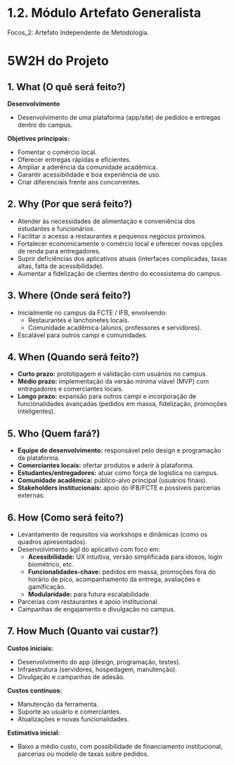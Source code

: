 # 1.2. Módulo Artefato Generalista

Focos_2: Artefato Independente de Metodologia.

# 5W2H do Projeto

## 1. What (O quê será feito?)

**Desenvolvimento**
- Desenvolvimento de uma plataforma (app/site) de pedidos e entregas dentro do campus.

**Objetivos principais:**
- Fomentar o comércio local.
- Oferecer entregas rápidas e eficientes.
- Ampliar a aderência da comunidade acadêmica.
- Garantir acessibilidade e boa experiência de uso.
- Criar diferenciais frente aos concorrentes.

## 2. Why (Por que será feito?)

- Atender às necessidades de alimentação e conveniência dos estudantes e funcionários.
- Facilitar o acesso a restaurantes e pequenos negócios próximos.
- Fortalecer economicamente o comércio local e oferecer novas opções de renda para entregadores.
- Suprir deficiências dos aplicativos atuais (interfaces complicadas, taxas altas, falta de acessibilidade).
- Aumentar a fidelização de clientes dentro do ecossistema do campus.

## 3. Where (Onde será feito?)

- Inicialmente no campus da FCTE / IFB, envolvendo:
  - Restaurantes e lanchonetes locais.
  - Comunidade acadêmica (alunos, professores e servidores).
- Escalável para outros campi e comunidades.

## 4. When (Quando será feito?)

- **Curto prazo:** prototipagem e validação com usuários no campus.
- **Médio prazo:** implementação da versão mínima viável (MVP) com entregadores e comerciantes locais.
- **Longo prazo:** expansão para outros campi e incorporação de funcionalidades avançadas (pedidos em massa, fidelização, promoções inteligentes).

## 5. Who (Quem fará?)

- **Equipe de desenvolvimento:** responsável pelo design e programação da plataforma.
- **Comerciantes locais:** ofertar produtos e aderir à plataforma.
- **Estudantes/entregadores:** atuar como força de logística no campus.
- **Comunidade acadêmica:** público-alvo principal (usuários finais).
- **Stakeholders institucionais:** apoio do IFB/FCTE e possíveis parcerias externas.

## 6. How (Como será feito?)

- Levantamento de requisitos via workshops e dinâmicas (como os quadros apresentados).
- Desenvolvimento ágil do aplicativo com foco em:
  - **Acessibilidade:** UX intuitiva, versão simplificada para idosos, login biométrico, etc.
  - **Funcionalidades-chave:** pedidos em massa, promoções fora do horário de pico, acompanhamento da entrega, avaliações e gamificação.
  - **Modularidade:** para futura escalabilidade.
- Parcerias com restaurantes e apoio institucional.
- Campanhas de engajamento e divulgação no campus.

## 7. How Much (Quanto vai custar?)

**Custos iniciais:**
- Desenvolvimento do app (design, programação, testes).
- Infraestrutura (servidores, hospedagem, manutenção).
- Divulgação e campanhas de adesão.

**Custos contínuos:**
- Manutenção da ferramenta.
- Suporte ao usuário e comerciantes.
- Atualizações e novas funcionalidades.

**Estimativa inicial:**
- Baixo a médio custo, com possibilidade de financiamento institucional, parcerias ou modelo de taxas sobre pedidos.


